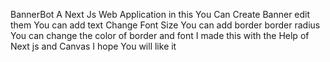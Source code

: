 BannerBot 
A Next Js Web Application in this You Can Create Banner edit them You can add text Change Font Size You can add border border radius You can change the color of border and font I made this with the Help of Next js and Canvas I hope You will like it 
